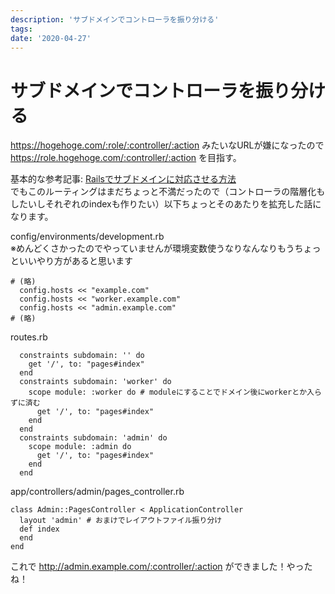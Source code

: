 ```yaml
---
description: 'サブドメインでコントローラを振り分ける'
tags:
date: '2020-04-27'
---
```

# サブドメインでコントローラを振り分ける
https://hogehoge.com/:role/:controller/:action
みたいなURLが嫌になったので
https://role.hogehoge.com/:controller/:action
を目指す。

基本的な参考記事: [Railsでサブドメインに対応させる方法](https://qiita.com/TAKESHI_ONAGA/items/c5fbba776982835f5216)  
でもこのルーティングはまだちょっと不満だったので（コントローラの階層化もしたいしそれぞれのindexも作りたい）以下ちょっとそのあたりを拡充した話になります。

config/environments/development.rb  
※めんどくさかったのでやっていませんが環境変数使うなりなんなりもうちょっといいやり方があると思います

```
# (略)
  config.hosts << "example.com"
  config.hosts << "worker.example.com"
  config.hosts << "admin.example.com"
# (略)
```

routes.rb

```
  constraints subdomain: '' do
    get '/', to: "pages#index"
  end
  constraints subdomain: 'worker' do
    scope module: :worker do # moduleにすることでドメイン後にworkerとか入らずに済む
      get '/', to: "pages#index"
    end
  end
  constraints subdomain: 'admin' do
    scope module: :admin do
      get '/', to: "pages#index"
    end
  end
```

app/controllers/admin/pages_controller.rb

```
class Admin::PagesController < ApplicationController
  layout 'admin' # おまけでレイアウトファイル振り分け
  def index
  end
end 
```

これで http://admin.example.com/:controller/:action ができました！やったね！
